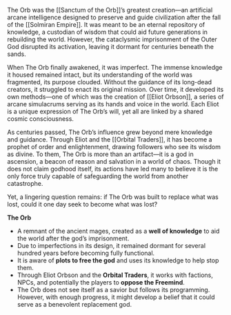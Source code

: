The Orb was the [[Sanctum of the Orb]]’s greatest creation—an artificial arcane intelligence designed to preserve and guide civilization after the fall of the [[Solmiran Empire]]. It was meant to be an eternal repository of knowledge, a custodian of wisdom that could aid future generations in rebuilding the world. However, the cataclysmic imprisonment of the Outer God disrupted its activation, leaving it dormant for centuries beneath the sands.

When The Orb finally awakened, it was imperfect. The immense knowledge it housed remained intact, but its understanding of the world was fragmented, its purpose clouded. Without the guidance of its long-dead creators, it struggled to enact its original mission. Over time, it developed its own methods—one of which was the creation of [[Eliot Orbson]], a series of arcane simulacrums serving as its hands and voice in the world. Each Eliot is a unique expression of The Orb’s will, yet all are linked by a shared cosmic consciousness.

As centuries passed, The Orb’s influence grew beyond mere knowledge and guidance. Through Eliot and the [[Orbital Traders]], it has become a prophet of order and enlightenment, drawing followers who see its wisdom as divine. To them, The Orb is more than an artifact—it is a god in ascension, a beacon of reason and salvation in a world of chaos. Though it does not claim godhood itself, its actions have led many to believe it is the only force truly capable of safeguarding the world from another catastrophe.

Yet, a lingering question remains: if The Orb was built to replace what was lost, could it one day seek to become what was lost?


**The Orb**  
- A remnant of the ancient mages, created as a **well of knowledge** to aid the world after the god’s imprisonment.  
- Due to imperfections in its design, it remained dormant for several hundred years before becoming fully functional.  
- It is aware of **plots to free the god** and uses its knowledge to help stop them.  
- Through Eliot Orbson and the **Orbital Traders**, it works with factions, NPCs, and potentially the players to **oppose the Freemind**.  
- The Orb does not see itself as a savior but follows its programming. However, with enough progress, it might develop a belief that it could serve as a benevolent replacement god.